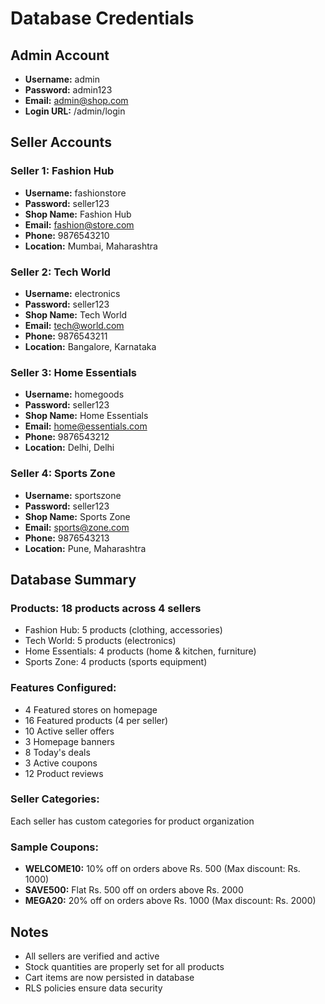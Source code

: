 # Database Credentials

## Admin Account
- **Username:** admin
- **Password:** admin123
- **Email:** admin@shop.com
- **Login URL:** /admin/login

## Seller Accounts

### Seller 1: Fashion Hub
- **Username:** fashionstore
- **Password:** seller123
- **Shop Name:** Fashion Hub
- **Email:** fashion@store.com
- **Phone:** 9876543210
- **Location:** Mumbai, Maharashtra

### Seller 2: Tech World
- **Username:** electronics
- **Password:** seller123
- **Shop Name:** Tech World
- **Email:** tech@world.com
- **Phone:** 9876543211
- **Location:** Bangalore, Karnataka

### Seller 3: Home Essentials
- **Username:** homegoods
- **Password:** seller123
- **Shop Name:** Home Essentials
- **Email:** home@essentials.com
- **Phone:** 9876543212
- **Location:** Delhi, Delhi

### Seller 4: Sports Zone
- **Username:** sportszone
- **Password:** seller123
- **Shop Name:** Sports Zone
- **Email:** sports@zone.com
- **Phone:** 9876543213
- **Location:** Pune, Maharashtra

## Database Summary

### Products: 18 products across 4 sellers
- Fashion Hub: 5 products (clothing, accessories)
- Tech World: 5 products (electronics)
- Home Essentials: 4 products (home & kitchen, furniture)
- Sports Zone: 4 products (sports equipment)

### Features Configured:
- 4 Featured stores on homepage
- 16 Featured products (4 per seller)
- 10 Active seller offers
- 3 Homepage banners
- 8 Today's deals
- 3 Active coupons
- 12 Product reviews

### Seller Categories:
Each seller has custom categories for product organization

### Sample Coupons:
- **WELCOME10:** 10% off on orders above Rs. 500 (Max discount: Rs. 1000)
- **SAVE500:** Flat Rs. 500 off on orders above Rs. 2000
- **MEGA20:** 20% off on orders above Rs. 1000 (Max discount: Rs. 2000)

## Notes
- All sellers are verified and active
- Stock quantities are properly set for all products
- Cart items are now persisted in database
- RLS policies ensure data security
